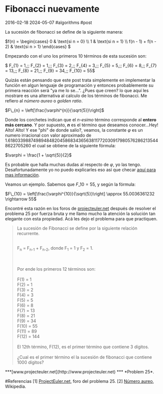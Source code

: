 <!-- vim: set spelllang=es_mx: -->

# Fibonacci nuevamente
2016-02-18 2024-05-07 #algorithms #post

La sucesión de fibonacci se define de la siguiente manera:

$f(n) = \begin{cases} 0 & \text{si n = 0} \\\\ 1 & \text{si n = 1} \\\\ f(n - 1) + f(n - 2) & \text{si n > 1} \end{cases} $

Empezando con el uno los primeros 10 términos de esta sucesión son: 
  
$ F\_{1} = 1,\;\; F\_{2} = 1,\;\; F\_{3} = 2,\;\; F\_{4} = 3,\;\; F\_{5} = 5,\;\; F\_{6} = 8,\;\; F\_{7} = 13,\;\; F\_{8} = 21,\;\; F\_{9} = 34,\;\; F\_{10} = 55$
	
	
Quizás están pensando que este post trata simplemente en implementar la función en algun lenguaje de programación y entonces probablemente su primera reacción será "ya me lo se...". ¿Pues que creen? lo que aquí les mostrare es una alternativa al calculo de los términos de fibonacci. Me refiero al *número aureo* o *golden ratio*.
	
	
$F\_{n} = \left[\frac{\varphi^{n}}{\sqrt{5}}\right]$
	
	
Donde los corchetes indican que el *n-esimo* término corresponde al **entero más cercano**. Y por supuesto, ***n*** es el término que deseamos conocer...Hey! Alto! Alto! Y ese "phi" de donde salio?, veamos, la constante $\varphi$ es un numero irracional con valor aproximado de 1.618033988749894848204586834365638117720309179805762862135448622705260 el cual se obtiene de la siguiente fórmula:
	

$\varphi = \frac{1 + \sqrt{5}}{2}$

	
Es probable que halla muchas dudas al respecto de $\varphi$, yo las tengo. Desafortunadamente yo no puedo explicarles eso así que checar [aquí para mas información](http://es.wikipedia.org/wiki/N%C3%BAmero_%C3%A1ureo).
	
	
Veamos un ejemplo. Sabemos que $F\_{10} = 55$, y según la fórmula:
	
$F\_{10} = \left[\frac{\varphi^{10}}{\sqrt{5}}\right] \approx 55.0036361232 \rightarrow 55$
	
Encontré esta razón en los foros de [projecteuler.net](http://projecteuler.net) después de resolver el problema 25 por fuerza bruta y me llamo mucho la atención la solución tan elegante con esta propiedad. Acá les dejo el problema para que practiquen.
	
<blockquote>
  La sucesión de Fibonacci se define por la siguiente relación recurrente.
  <br>
  <br>

  <p>F<sub>n</sub> = F<sub>n-1</sub> + F<sub>n-2</sub>, donde F<sub>1</sub> = 1 y F<sub>2</sub> = 1.</p>
  <br>
  <br>
  Por ende los primeros 12 términos son:
  <br>
  <br>
  F(1) = 1<br>
  F(2) = 1<br>
  F(3) = 2<br>
  F(4) = 3<br>
  F(5) = 5<br>
  F(6) = 8<br>
  F(7) = 13<br>
  F(8) = 21<br>
  F(9) = 34<br>
  F(10) = 55<br>
  F(11) = 89<br>
  F(12) = 144<br>
  <br>
  El 12th término, F(12), es el primer término que contiene 3 dígitos.
  <br>
  <br>
  ¿Cual es el primer término el la sucesión de fibonacci que contiene 1000 dígitos?
</blockquote>
***[www.projecteuler.net](http://www.projecteuler.net) *** *Problem 25*.
	

#Referencias
[1] [ProjectEuler.net](http://projecteuler.net), foro del problema 25.
[2] [Número aureo](http://es.wikipedia.org/wiki/N%C3%BAmero_%C3%A1ureo), Wikipedia.

